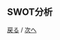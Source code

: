 ## SWOT分析  



[戻る](https://rf215048.github.io/Uapps/page2)
/
[次へ](https://rf215048.github.io/Uapps/page4)
